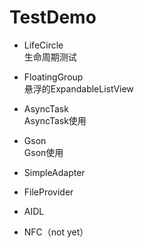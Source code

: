 # TestDemo

* LifeCircle  
生命周期测试


* FloatingGroup  
悬浮的ExpandableListView


* AsyncTask  
AsyncTask使用


* Gson  
Gson使用


* SimpleAdapter


* FileProvider


* AIDL


* NFC（not yet）
